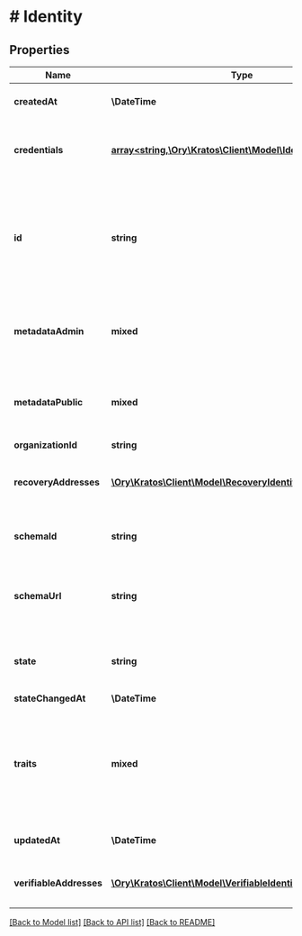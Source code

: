 # # Identity

## Properties

Name | Type | Description | Notes
------------ | ------------- | ------------- | -------------
**createdAt** | **\DateTime** | CreatedAt is a helper struct field for gobuffalo.pop. | [optional]
**credentials** | [**array<string,\Ory\Kratos\Client\Model\IdentityCredentials>**](IdentityCredentials.md) | Credentials represents all credentials that can be used for authenticating this identity. | [optional]
**id** | **string** | ID is the identity&#39;s unique identifier.  The Identity ID can not be changed and can not be chosen. This ensures future compatibility and optimization for distributed stores such as CockroachDB. |
**metadataAdmin** | **mixed** | NullJSONRawMessage represents a json.RawMessage that works well with JSON, SQL, and Swagger and is NULLable- | [optional]
**metadataPublic** | **mixed** | NullJSONRawMessage represents a json.RawMessage that works well with JSON, SQL, and Swagger and is NULLable- | [optional]
**organizationId** | **string** |  | [optional]
**recoveryAddresses** | [**\Ory\Kratos\Client\Model\RecoveryIdentityAddress[]**](RecoveryIdentityAddress.md) | RecoveryAddresses contains all the addresses that can be used to recover an identity. | [optional]
**schemaId** | **string** | SchemaID is the ID of the JSON Schema to be used for validating the identity&#39;s traits. |
**schemaUrl** | **string** | SchemaURL is the URL of the endpoint where the identity&#39;s traits schema can be fetched from.  format: url |
**state** | **string** | State is the identity&#39;s state.  This value has currently no effect. active StateActive inactive StateInactive | [optional]
**stateChangedAt** | **\DateTime** |  | [optional]
**traits** | **mixed** | Traits represent an identity&#39;s traits. The identity is able to create, modify, and delete traits in a self-service manner. The input will always be validated against the JSON Schema defined in &#x60;schema_url&#x60;. |
**updatedAt** | **\DateTime** | UpdatedAt is a helper struct field for gobuffalo.pop. | [optional]
**verifiableAddresses** | [**\Ory\Kratos\Client\Model\VerifiableIdentityAddress[]**](VerifiableIdentityAddress.md) | VerifiableAddresses contains all the addresses that can be verified by the user. | [optional]

[[Back to Model list]](../../README.md#models) [[Back to API list]](../../README.md#endpoints) [[Back to README]](../../README.md)
